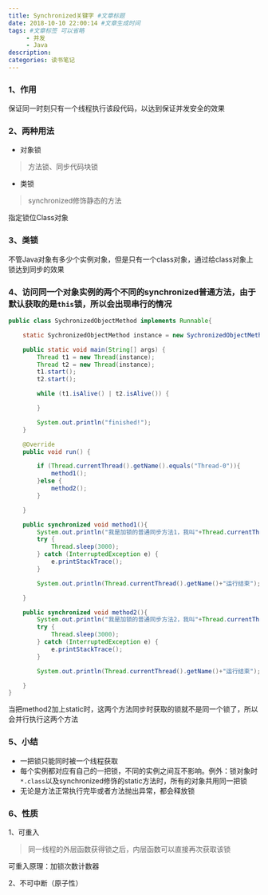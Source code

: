 ```yaml
---
title: Synchronized关键字 #文章标题
date: 2018-10-10 22:00:14 #文章生成时间
tags: #文章标签 可以省略
     - 并发
     - Java
description: 
categories: 读书笔记
---
```


### 1、作用

保证同一时刻只有一个线程执行该段代码，以达到保证并发安全的效果

### 2、两种用法

* 对象锁
> 方法锁、同步代码块锁

* 类锁

> synchronized修饰静态的方法


指定锁位Class对象

### 3、类锁

不管Java对象有多少个实例对象，但是只有一个class对象，通过给class对象上锁达到同步的效果

### 4、访问同一个对象实例的两个不同的synchronized普通方法，由于默认获取的是`this`锁，所以会出现串行的情况

```java
public class SychronizedObjectMethod implements Runnable{

    static SychronizedObjectMethod instance = new SychronizedObjectMethod();

    public static void main(String[] args) {
        Thread t1 = new Thread(instance);
        Thread t2 = new Thread(instance);
        t1.start();
        t2.start();

        while (t1.isAlive() | t2.isAlive()) {

        }

        System.out.println("finished!");
    }

    @Override
    public void run() {

        if (Thread.currentThread().getName().equals("Thread-0")){
            method1();
        }else {
            method2();
        }

    }

    public synchronized void method1(){
        System.out.println("我是加锁的普通同步方法1，我叫"+Thread.currentThread().getName());
        try {
            Thread.sleep(3000);
        } catch (InterruptedException e) {
            e.printStackTrace();
        }

        System.out.println(Thread.currentThread().getName()+"运行结束");

    }

    public synchronized void method2(){
        System.out.println("我是加锁的普通同步方法2，我叫"+Thread.currentThread().getName());
        try {
            Thread.sleep(3000);
        } catch (InterruptedException e) {
            e.printStackTrace();
        }

        System.out.println(Thread.currentThread().getName()+"运行结束");

    }
}
```
当把method2加上static时，这两个方法同步时获取的锁就不是同一个锁了，所以会并行执行这两个方法

### 5、小结

* 一把锁只能同时被一个线程获取
* 每个实例都对应有自己的一把锁，不同的实例之间互不影响。例外：锁对象时`*.class`以及synchronized修饰的static方法时，所有的对象共用同一把锁
* 无论是方法正常执行完毕或者方法抛出异常，都会释放锁

### 6、性质

1、可重入

> 同一线程的外层函数获得锁之后，内层函数可以直接再次获取该锁

可重入原理：加锁次数计数器

2、不可中断（原子性）


